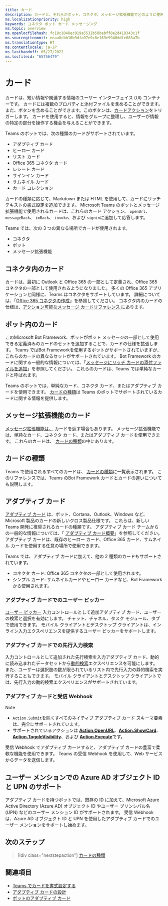 ```yaml
---
title: カード
description: カードと、それらがボット、コネクタ、メッセージ拡張機能でどのように使用されるかについて説明します
ms.localizationpriority: high
keywords: コネクタ ボット カード メッセージング
ms.topic: overview
ms.openlocfilehash: fc18c1048ec019a5532b50babff8e2d419343c1f
ms.sourcegitcommit: eeaa8cbb10b9dfa97e9c8e169e9940ddfe683a7b
ms.translationtype: HT
ms.contentlocale: ja-JP
ms.lasthandoff: 05/27/2022
ms.locfileid: "65756479"
---
```

# <a name="cards"></a>カード

カードは、短い情報や関連する情報のユーザー インターフェイス (UI) コンテナーです。 カードには複数のプロパティと添付ファイルを含めることができます。また、ボタンを含めることができます。このボタンは、[カードアクション](~/task-modules-and-cards/cards/cards-actions.md)をトリガーします。 カードを使用すると、情報をグループに整理し、ユーザーが情報の特定の部分を操作する機会を与えることができます。

Teams のボットでは、次の種類のカードがサポートされています。

* アダプティブ カード
* ヒーロー カード
* リスト カード
* Office 365 コネクタ カード
* レシート カード
* サインイン カード
* サムネイル カード
* カード コレクション

カードの種類に応じて、Markdown または HTML を使用して、カードにリッチ テキストの書式設定を追加できます。 Microsoft Teams のボットとメッセージ拡張機能で使用されるカードは、これらのカード アクション、 `openUrl`、 `messageBack`、 `imBack`、 `invoke`、および `signin`に追加して応答します。

Teams では、次の 3 つの異なる場所でカードが使用されます。

* コネクタ
* ボット
* メッセージ拡張機能

## <a name="cards-in-connectors"></a>コネクタ内のカード

カードは、最初に Outlook と Office 365 の一部として定義され、Office 365 コネクタの一部として使用されるようになりました。 多くの Office 365 アプリケーションと同様に、Teams はコネクタをサポートしています。 詳細については、「[Office 365 コネクタの作成](../webhooks-and-connectors/how-to/connectors-creating.md)」を参照してください。 コネクタ内のカードの仕様は、[アクション可能なメッセージ カードリファレンス ](/outlook/actionable-messages/card-reference)にあります。

## <a name="cards-in-bots"></a>ボット内のカード

このMicrosoft Bot Framework、ボットがボット メッセージの一部として使用できる定義済みのカードのセットを追加することで、カードの仕様を拡張します。 Teams ではBot Frameworkを使用するボットがサポートされていますが、これらのカードの異なるセットがサポートされています。 Bot Framework のカードに関する一般的な情報については、「[メッセージにリッチ カードの添付ファイルを追加](/bot-framework/nodejs/bot-builder-nodejs-send-rich-cards)」を参照してください。 これらのカードは、Teams では単純なカードと呼ばれます。

Teams のボットでは、単純なカード、コネクタ カード、またはアダプティブ カードを使用できます。 [カードの種類](~/task-modules-and-cards/cards/cards-reference.md)は Teams のボットでサポートされているカードに関する情報を提供します。

## <a name="cards-in-message-extensions"></a>メッセージ拡張機能のカード

[メッセージ拡張機能は、](~/messaging-extensions/what-are-messaging-extensions.md) カードを返す場合もあります。 メッセージ拡張機能では、単純なカード、コネクタ カード、またはアダプティブ カードを使用できます。 これらのカードは、 [カードの種類](~/task-modules-and-cards/cards/cards-reference.md)の中にあります。

## <a name="types-of-cards"></a>カードの種類

Teams で使用されるすべてのカードは、 [カードの種類](~/task-modules-and-cards/cards/cards-reference.md)に一覧表示されます。 このリファレンスでは、Teams のBot Framework カードとカードの違いについても説明します。

## <a name="adaptive-cards"></a>アダプティブ カード

[アダプティブ カード](~/task-modules-and-cards/cards/cards-reference.md#adaptive-card) は、ボット、Cortana、Outlook、Windows など、Microsoft 製品のカードの新しいクロス製品仕様です。 これらは、新しい Teams 開発に推奨されるカードの種類です。 アダプティブ カード チームからの一般的な情報については、「 [アダプティブ カード概要](/adaptive-cards)」を参照してください。 アダプティブ カードは、既存のヒーロー カード、Office 365 カード、サムネイル カードを使用する任意の場所で使用できます。

Teams では、アダプティブ カードに加えて、他の 2 種類のカードもサポートされています。

* コネクタ カード: Office 365 コネクタの一部として使用されます。
* シンプル カード: サムネイルカードやヒーロー カードなど、Bot Frameworkから使用されます。

### <a name="people-picker-in-adaptive-cards"></a>アダプティブ カードでのユーザー ピッカー

[ユーザー ピッカー](cards/people-picker.md#people-picker-in-adaptive-cards) 入力コントロールとして追加アダプティブ カード、ユーザーの検索と選択を有効にします。 チャット、チャネル、タスク モジュール、タブで使用できます。 モバイル クライアントとデスクトップ クライアントは、インライン入力エクスペリエンスを提供するユーザー ピッカーをサポートします。

### <a name="type-ahead-search-in-adaptive-cards"></a>アダプティブ カードでの先行入力検索  

入力コントロールとして追加された先行検索を入力アダプティブ カード、動的に読み込まれたデータセットから[動的検索](~/task-modules-and-cards/cards/dynamic-search.md)エクスペリエンスを可能にします。 また、ユーザーは選択肢の数が限られているリスト内で先行入力の静的検索を実行することもできます。 モバイル クライアントとデスクトップ クライアントでは、先行入力の動的検索エクスペリエンスがサポートされています。

### <a name="adaptive-cards-and-incoming-webhooks"></a>アダプティブ カードと受信 Webhook

> [!NOTE]
>
> * `Action.Submit`を除くすべてのネイティブ アダプティブ カード スキーマ要素は、完全にサポートされています。
> * サポートされているアクションは [**Action.OpenURL**](https://adaptivecards.io/explorer/Action.OpenUrl.html)、[**Action.ShowCard**](https://adaptivecards.io/explorer/Action.ShowCard.html)、[**Action.ToggleVisibility**](https://adaptivecards.io/explorer/Action.ToggleVisibility.html)、および [**Action.Execute**](/adaptive-cards/authoring-cards/universal-action-model#actionexecute)です。

受信 Webhook でアダプティブ カードすると、アダプティブ カードの豊富で柔軟な機能を使用できます。 Teams の受信 Webhook を使用して、Web サービスからデータを送信します。

## <a name="support-for-azure-ad-object-id-and-upn-in-user-mention"></a>ユーザー メンションでの Azure AD オブジェクト ID と UPN のサポート

アダプティブ カードを持つボットでは、既存の ID に加えて、Microsoft Azure Active Directory (Azure AD) オブジェクト ID やユーザー プリンシパル名 (UPN) などのユーザー メンション ID がサポートされます。 受信 Webhook は、Azure AD オブジェクト ID と UPN を使用したアダプティブ カードでのユーザー メンションをサポートし始めます。

## <a name="next-step"></a>次のステップ

> [!div class="nextstepaction"]
> [カードの種類](~/task-modules-and-cards/cards/cards-reference.md)

## <a name="see-also"></a>関連項目

* [Teams でカードを書式設定する](~/task-modules-and-cards/cards/cards-format.md)
* [アダプティブ カードの設計](~/task-modules-and-cards/cards/design-effective-cards.md)
* [ボットのアダプティブ カード](../bots/how-to/conversations/conversation-messages.md#adaptive-cards)
